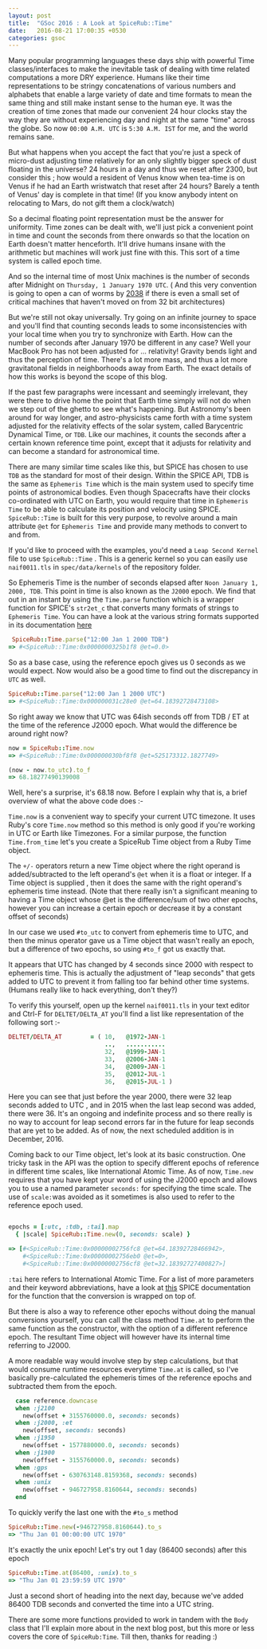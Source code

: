 ```yaml
---
layout: post
title:  "GSoc 2016 : A Look at SpiceRub::Time"
date:   2016-08-21 17:00:35 +0530
categories: gsoc
---
```


Many popular programming languages these days ship with powerful Time classes/interfaces to make the inevitable task of dealing with time related computations a more DRY experience. Humans like their time representations to be stringy concatenations of various numbers and alphabets that enable a large variety of date and time formats to mean the same thing and still make instant sense to the human eye. It was the creation of time zones that made our convenient 24 hour clocks stay the way they are without experiencing day and night at the same "time" across the globe. So now `00:00 A.M. UTC` is `5:30 A.M. IST` for me, and the world remains sane. 

But what happens when you accept the fact that you're just a speck of micro-dust adjusting time relatively for an only slightly bigger speck of dust floating in the universe? 24 hours in a day and thus we reset after 2300, but consider this ; how would a resident of Venus know when tea-time is on Venus if he had an Earth wristwatch that reset after 24 hours? Barely a tenth of Venus' day is complete in that time! (If you know anybody intent on relocating to Mars, do not gift them a clock/watch)

So a decimal floating point representation must be the answer for uniformity. Time zones can be dealt with, we'll just pick a convenient point in time and count the seconds from there onwards so that the location on Earth doesn't matter henceforth. It'll drive humans insane with the arithmetic but machines will work just fine with this. This sort of a time system is called epoch time. 

And so the internal time of most Unix machines is the number of seconds after Midnight on `Thursday, 1 January 1970 UTC`. ( And this very convention is going to open a can of worms by [2038][time_paradox] if there is even a small set of critical machines that haven't moved on from 32 bit architectures)

But we're still not okay universally. Try going on an infinite journey to space and you'll find that counting seconds leads to some inconsistencies with your local time when you try to synchronize with Earth. How can the number of seconds after January 1970 be different in any case? Well your MacBook Pro has not been adjusted for ... relativity! Gravity bends light and thus the perception of time. There's a lot more mass, and thus a lot more gravitatonal fields in neighborhoods away from Earth. The exact details of how this works is beyond the scope of this blog. 

If the past few paragraphs were incessant and seemingly irrelevant, they were there to drive home the point that Earth time simply will not do when we step out of the ghetto to see what's happening. But Astronomy's been around for way longer, and astro-physicists came forth with a time system adjusted for the relativity effects of the solar system, called Barycentric Dynamical Time, or `TDB`. Like our machines, it counts the seconds after a certain known reference time point, except that it adjusts for relativity and can become a standard for astronomical time. 

There are many similar time scales like this, but SPICE has chosen to use `TDB` as the standard for most of their design. Within the SPICE API, TDB is the same as `Ephemeris Time` which is the main system used to specify time points of astronomical bodies. Even though Spacecrafts have their clocks co-ordinated with UTC on Earth, you would require that time in `Ephemeris Time` to be able to calculate its position and velocity using SPICE. `SpiceRub::Time` is built for this very purpose, to revolve around a main attribute `@et` for `Ephemeris Time` and provide many methods to convert to and from. 

If you'd like to proceed with the examples, you'd need a `Leap Second Kernel` file to use `SpiceRub::Time` . This is a generic kernel so you can easily use `naif0011.tls` in `spec/data/kernels` of the repository folder.

So Ephemeris Time is the number of seconds elapsed after `Noon January 1, 2000, TDB`. This point in time is also known as the `J2000` epoch. We find that out in an instant by using the `Time.parse` function which is a wrapper function for SPICE's `str2et_c` that converts many formats of strings to `Ephemeris Time`. You can have a look at the various string formats supported in its documentation [here][str2et]

```ruby
 SpiceRub::Time.parse("12:00 Jan 1 2000 TDB")
=> #<SpiceRub::Time:0x0000000325b1f8 @et=0.0>
```

So as a base case, using the reference epoch gives us 0 seconds as we would expect. Now would also be a good time to find out the discrepancy in `UTC` as well.

```ruby
SpiceRub::Time.parse("12:00 Jan 1 2000 UTC")
=> #<SpiceRub::Time:0x000000031c28e0 @et=64.18392728473108>
```

So right away we know that UTC was 64ish seconds off from TDB / ET at the time of the reference J2000 epoch. What would the difference be around right now?

```ruby
now = SpiceRub::Time.now
=> #<SpiceRub::Time:0x000000030bf8f8 @et=525173312.1827749>

(now - now.to_utc).to_f
=> 68.18277490139008

```

Well, here's a surprise, it's 68.18 now. Before I explain why that is, a brief overview of what the above code does :-

`Time.now` is a convenient way to specify your current UTC timezone. It uses Ruby's core `Time.now` method so this method is only good if you're working in UTC or Earth like Timezones. For a similar purpose, the function `Time.from_time` let's you create a SpiceRub Time object from a Ruby Time object.

The `+/-` operators return a new Time object where the right operand is added/subtracted to the left operand's `@et` when it is a float or integer. If a Time object is supplied , then it does the same with the right operand's ephemeris time instead. (Note that there really isn't a significant meaning to having a Time object whose @et is the difference/sum of two other epochs, however you can increase a certain epoch or decrease it by a constant offset of seconds) 

In our case we used `#to_utc` to convert from ephemeris time to UTC, and then the minus operator gave us a Time object that wasn't really an epoch, but a difference of two epochs, so using `#to_f` got us exactly that. 

It appears that UTC has changed by 4 seconds since 2000 with respect to ephemeris time. This is actually the adjustment of "leap seconds" that gets added to UTC to prevent it from falling too far behind other time systems. (Humans really like to hack everything, don't they?)

To verify this yourself, open up the kernel `naif0011.tls` in your text editor and Ctrl-F for `DELTET/DELTA_AT` you'll find a list like representation of the following sort :- 

```ruby
DELTET/DELTA_AT        = ( 10,   @1972-JAN-1
                           ..,   ...........
                           32,   @1999-JAN-1
                           33,   @2006-JAN-1
                           34,   @2009-JAN-1
                           35,   @2012-JUL-1
                           36,   @2015-JUL-1 )
```

Here you can see that just before the year 2000, there were 32 leap seconds added to UTC , and in 2015 when the last leap second was added, there were 36. It's an ongoing and indefinite process and so there really is no way to account for leap second errors far in the future for leap seconds that are yet to be added. As of now, the next scheduled addition is in December, 2016.

Coming back to our Time object, let's look at its basic construction. One tricky task in the API was the option to specify different epochs of reference in different time scales, like International Atomic Time. As of now, `Time.new` requires that you have kept your word of using the J2000 epoch and allows you to use a named parameter `seconds:` for specifying the time scale. The use of `scale:`was avoided as it sometimes is also used to refer to the reference epoch used.

```ruby

epochs = [:utc, :tdb, :tai].map 
  { |scale| SpiceRub::Time.new(0, seconds: scale) }

=> [#<SpiceRub::Time:0x00000002756fc8 @et=64.18392728466942>,
    #<SpiceRub::Time:0x00000002756eb0 @et=0>,
    #<SpiceRub::Time:0x00000002756cf8 @et=32.18392727400827>]
```

`:tai` here refers to International Atomic Time. For a list of more parameters and their keyword abbreviations, have a look at [this][unitim] SPICE documentation for the function that the conversion is wrapped on top of. 

But there is also a way to reference other epochs without doing the manual conversions yourself, you can call the class method `Time.at` to perform the same function as the constructor, with the option of a different reference epoch. The resultant Time object will however have its internal time referring to J2000.

A more readable way would involve step by step calculations, but that would consume runtime resources everytime `Time.at` is called, so I've basically pre-calculated the ephemeris times of the reference epochs and subtracted them from the epoch.

```ruby
  case reference.downcase
  when :j2100
    new(offset + 3155760000.0, seconds: seconds)
  when :j2000, :et
    new(offset, seconds: seconds)      
  when :j1950
    new(offset - 1577880000.0, seconds: seconds)
  when :j1900
    new(offset - 3155760000.0, seconds: seconds)
  when :gps
    new(offset - 630763148.8159368, seconds: seconds)
  when :unix
    new(offset - 946727958.8160644, seconds: seconds)
  end
```

To quickly verify the last one with the `#to_s` method

```ruby
SpiceRub::Time.new(-946727958.8160644).to_s
=> "Thu Jan 01 00:00:00 UTC 1970"
```

It's exactly the unix epoch! Let's try out 1 day (86400 seconds) after this epoch

```ruby
SpiceRub::Time.at(86400, :unix).to_s
=> "Thu Jan 01 23:59:59 UTC 1970"
```

Just a second short of heading into the next day, because we've added 86400 TDB seconds and converted the time into a UTC string.

There are some more functions provided to work in tandem with the `Body` class that I'll explain more about in the next blog post, but this more or less covers the core of `SpiceRub:Time`. Till then, thanks for reading :)

[spicerub]: https://github.com/gau27/spice_rub
[readme]: https://github.com/gau27/spice_rub/blob/master/README.rdoc
[toolkit]: https://naif.jpl.nasa.gov/naif/toolkit_C.html
[time_paradox]: https://en.wikipedia.org/wiki/Year_2038_problem
[unitim]: https://naif.jpl.nasa.gov/pub/naif/toolkit_docs/C/cspice/unitim_c.html
[str2et]: https://naif.jpl.nasa.gov/pub/naif/toolkit_docs/C/cspice/str2et_c.html